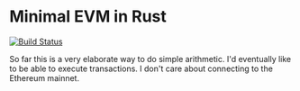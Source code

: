 # Minimal EVM in Rust

[![Build Status](https://travis-ci.org/joelburget/evm-rust.svg?branch=master)](https://travis-ci.org/joelburget/evm-rust)

So far this is a very elaborate way to do simple arithmetic. I'd eventually like to be able to execute transactions. I don't care about connecting to the Ethereum mainnet.
